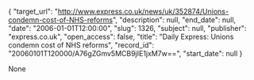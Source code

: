 {
  "target_url": "http://www.express.co.uk/news/uk/352874/Unions-condemn-cost-of-NHS-reforms", 
  "description": null, 
  "end_date": null, 
  "date": "2006-01-01T12:00:00", 
  "slug": 1326, 
  "subject": null, 
  "publisher": "express.co.uk", 
  "open_access": false, 
  "title": "Daily Express: Unions condemn cost of NHS reforms", 
  "record_id": "20060101T120000/A76gZGmv5MCB9jIE1jxM7w==", 
  "start_date": null
}

None